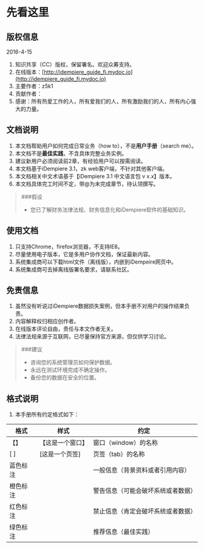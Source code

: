 先看这里
===

版权信息
---

2016-4-15
1. 知识共享（CC）版权，保留署名。欢迎众筹支持。
2. 在线版本：[http://idempiere_guide_fi.mydoc.io](http://idempiere_guide_fi.mydoc.io)
3. 主要作者：z5k1
4. 贡献作者：
5. 感谢：所有热爱工作的人，所有爱我们的人，所有激励我们的人，所有内心强大的力量。

文档说明
---

1. 本文档帮助用户如何完成日常业务（how to），不是**用户手册**（search me）。
2. 本文档不是**最佳实践**，不含具体完整业务实例。
3. 建议新用户必须阅读前2章，有经验用户可以按需阅读。
4. 本文档基于iDempiere 3.1，zk web客户端，不针对其他客户端。
5. 本文档相关中文术语基于【iDempiere 3.1 中文语言包 v x.x】版本。
6. 本文档具体完工时间不定，带@为未完成章节，待认领撰写。

> ###假设
> - 您已了解财务法律法规、财务信息化和iDempiere软件的基础知识。

使用文档
---

1. 只支持Chrome，firefox浏览器，不支持IE8。
2. 尽量使用电子版本，它是多用户协作文档，保证最新内容。
3. 系统集成商可以下载html文件（离线版），内嵌到iDempeire网页中。
4. 系统集成商可去掉离线版署名要求，请联系社区。

免责信息
---

1. 虽然没有听说过iDempiere数据损失案例，但本手册不对用户的操作结果负责。
2. 内容解释权归相应创作者。
3. 在线版本评论自由，责任与本文作者无关。
4. 法律法规来源于互联网，已尽量保持官方来源，但仅供学习讨论。

> ###建议
> - 咨询您的系统管理员如何保护数据。
> - 永远在测试环境完成不确定操作。
> - 备份您的数据在安全的位置。

格式说明
---

1. 本手册所有约定格式如下：

格式 | 样式 | 约定 | 
---|---|---|
【】 | 【这是一个窗口】 | 窗口（window）的名称 | 
 [ ] |  [这是一个页签] | 页签（tab）的名称 | 
蓝色标注 |  | 一般信息（背景资料或者引用内容） | 
橙色标注 |  | 警告信息（可能会破坏系统或者数据） | 
红色标注 |  | 禁止信息（肯定会破坏系统或者数据） | 
绿色标注 |  | 推荐信息（最佳实践） | 

